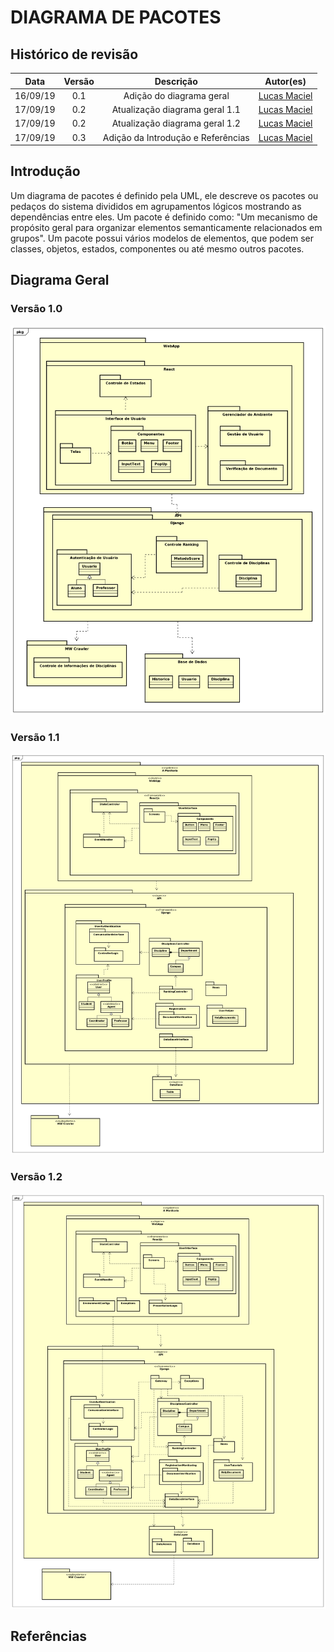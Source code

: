 # DIAGRAMA DE PACOTES

## Histórico de revisão

| Data | Versão | Descrição | Autor(es)|
|:----:|:------:|:---------:|:--------:|
| 16/09/19 | 0.1 | Adição do diagrama geral | [Lucas Maciel](https://github.com/Ridersk) |
| 17/09/19 | 0.2 | Atualização diagrama geral 1.1 | [Lucas Maciel](https://github.com/Ridersk) |
| 17/09/19 | 0.2 | Atualização diagrama geral 1.2 | [Lucas Maciel](https://github.com/Ridersk) |
| 17/09/19 | 0.3 | Adição da Introdução e Referências | [Lucas Maciel](https://github.com/Ridersk) |

## Introdução

Um diagrama de pacotes é definido pela UML, ele descreve os pacotes ou pedaços do sistema divididos em agrupamentos lógicos mostrando as dependências entre eles.
Um pacote é definido como: "Um mecanismo de propósito geral para
organizar elementos semanticamente relacionados em grupos". Um pacote possui vários modelos de elementos, que podem ser classes, objetos, estados, componentes ou até mesmo outros pacotes.

## Diagrama Geral

### Versão 1.0

![Diagrama de Geral](./assets/img/diagrama_geral_pacotes_v1.png)

### Versão 1.1

![Diagrama de Geral - v1.1](./assets/img/diagrama_geral_pacotes_v1_1.png)

### Versão 1.2

![Diagrama de Geral - v1.2](./assets/img/diagrama_geral_pacotes_v1_2.png)

## Referências

[^1]: https://www.uml-diagrams.org/package-diagrams-overview.html
[^2]: https://pt.wikipedia.org/wiki/Diagrama_de_pacotes
[^3]: https://www.slideshare.net/Portal_do_estudante_ADS/diagramas-de-pacotes
